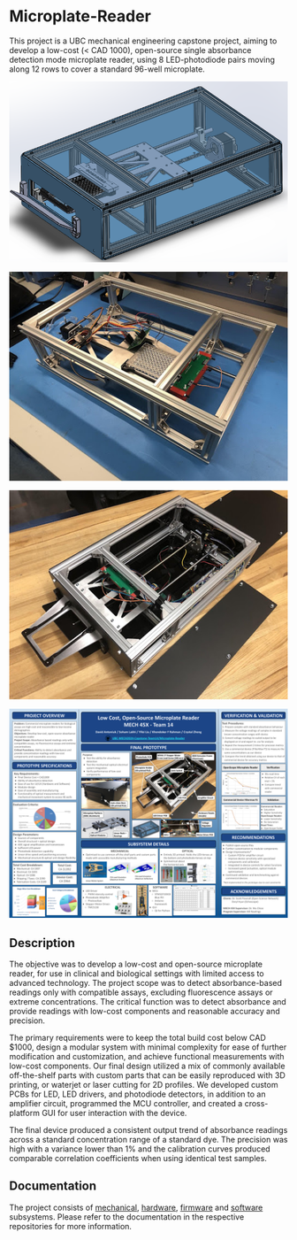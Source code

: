 # Microplate-Reader

This project is a UBC mechanical engineering capstone project, aiming to develop a low-cost (< CAD 1000), open-source single absorbance detection mode microplate reader, using 8 LED-photodiode pairs moving along 12 rows to cover a standard 96-well microplate.

![](./assets/solidworks_view.png)

![](assets/machine1.png)

![](assets/machine2.png)

![](assets/poster.png)

## Description

The objective was to develop a low-cost and open-source microplate reader, for use in clinical and biological settings with limited access to advanced technology. The project scope was to detect absorbance-based readings only with compatible assays, excluding fluorescence assays or extreme concentrations. The critical function was to detect absorbance and provide readings with low-cost components and reasonable accuracy and precision.

The primary requirements were to keep the total build cost below CAD $1000, design a modular system with minimal complexity for ease of further modification and customization, and achieve functional measurements with low-cost components. Our final design utilized a mix of commonly available off-the-shelf parts with custom parts that can be easily reproduced with 3D printing, or waterjet or laser cutting for 2D profiles. We developed custom PCBs for LED, LED drivers, and photodiode detectors, in addition to an amplifier circuit, programmed the MCU controller, and created a cross-platform GUI for user interaction with the device.

The final device produced a consistent output trend of absorbance readings across a standard concentration range of a standard dye. The precision was high with a variance lower than 1% and the calibration curves produced comparable correlation coefficients when using identical test samples.

## Documentation

The project consists of [mechanical](https://github.com/UBC-MECH2024-Capstone-Team14/Microplate-Reader-Mechanical), [hardware](https://github.com/UBC-MECH2024-Capstone-Team14/Microplate-Reader-Hardware), [firmware](https://github.com/UBC-MECH2024-Capstone-Team14/Microplate-Reader-Firmware) and [software](https://github.com/UBC-MECH2024-Capstone-Team14/Microplate-Reader-Software) subsystems. Please refer to the documentation in the respective repositories for more information.
